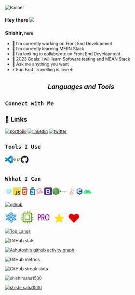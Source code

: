 ![Banner](https://media.giphy.com/media/M9gbBd9nbDrOTu1Mqx/giphy.gif)




### Hey there <img src="https://media.giphy.com/media/hvRJCLFzcasrR4ia7z/giphy.gif" width="25px">
<h3> Shishir, <small>here</small> </h3> 

- 🔭 I’m currently working on Front End Development
- 🌱 I’m currently learning MERN Stack
- 👯 I’m looking to collaborate on Front End Development 
- 🎯 2023 Goals: I will learn Software testing and MEAN Stack
- 💬 Ask me anything you want
- ⚡ Fun Fact: Travelling is love ✈
<h2 align='center'><i>Languages and Tools</i></h2>

 
## `Connect with Me`
## 🔗 Links
[![portfolio](https://img.shields.io/badge/my_portfolio-000?style=for-the-badge&logo=ko-fi&logoColor=white)](https://shishir-portfolio.netlify.app/)
[![linkedin](https://img.shields.io/badge/linkedin-0A66C2?style=for-the-badge&logo=linkedin&logoColor=white)](https://www.linkedin.com/in/shishirsaha1530/)
[![twitter](https://img.shields.io/badge/twitter-1DA1F2?style=for-the-badge&logo=twitter&logoColor=white)](https://twitter.com/shishir1155)
<br />
## `Tools I Use`
 
<img align="left" alt="Visual Studio Code" width="26px" src="https://raw.githubusercontent.com/github/explore/80688e429a7d4ef2fca1e82350fe8e3517d3494d/topics/visual-studio-code/visual-studio-code.png" />
<img align="left" alt="Git" width="26px" src="https://raw.githubusercontent.com/github/explore/80688e429a7d4ef2fca1e82350fe8e3517d3494d/topics/git/git.png" /> 
<img align="left" alt="GitHub" width="26px" src="https://raw.githubusercontent.com/github/explore/78df643247d429f6cc873026c0622819ad797942/topics/github/github.png" />
<br />
<br />

 ## `Whhat I Can` 
 
<img align="left" alt="React" width="26px" src="https://raw.githubusercontent.com/github/explore/80688e429a7d4ef2fca1e82350fe8e3517d3494d/topics/react/react.png" />
<img align="left" alt="React" width="26px" src="https://raw.githubusercontent.com/github/explore/80688e429a7d4ef2fca1e82350fe8e3517d3494d/topics/javascript/javascript.png" />
<img align="left" alt="HTML5" width="26px" src="https://raw.githubusercontent.com/github/explore/80688e429a7d4ef2fca1e82350fe8e3517d3494d/topics/html/html.png" />
<img align="left" alt="CSS3" width="26px" src="https://raw.githubusercontent.com/github/explore/80688e429a7d4ef2fca1e82350fe8e3517d3494d/topics/css/css.png" />
<img align="left" alt="Sass" width="26px" src="https://raw.githubusercontent.com/github/explore/80688e429a7d4ef2fca1e82350fe8e3517d3494d/topics/sass/sass.png" />
<img align="left" alt="Sass" width="26px" src="https://raw.githubusercontent.com/github/explore/80688e429a7d4ef2fca1e82350fe8e3517d3494d/topics/bootstrap/bootstrap.png" />
<img align="left" alt="Node.js" width="26px" src="https://raw.githubusercontent.com/github/explore/80688e429a7d4ef2fca1e82350fe8e3517d3494d/topics/nodejs/nodejs.png" />
<img align="left" alt="MongoDB" width="26px" src="https://raw.githubusercontent.com/github/explore/80688e429a7d4ef2fca1e82350fe8e3517d3494d/topics/mongodb/mongodb.png" />
<img align="left" alt="Sass" width="26px" src="https://raw.githubusercontent.com/github/explore/80688e429a7d4ef2fca1e82350fe8e3517d3494d/topics/java/java.png" />
<img align="left" alt="Sass" width="26px" src="https://raw.githubusercontent.com/github/explore/80688e429a7d4ef2fca1e82350fe8e3517d3494d/topics/c/c.png" />
<img align="left" alt="GitHub" width="26px" src="https://raw.githubusercontent.com/github/explore/78df643247d429f6cc873026c0622819ad797942/topics/android/android.png" />
<br /> 
  
<br />

[<img src='https://cdn.jsdelivr.net/npm/simple-icons@3.0.1/icons/github.svg' alt='github' height='40'>](https://github.com/Shishirsaha1530)  

<a href='https://archiveprogram.github.com/'><img src='https://raw.githubusercontent.com/acervenky/animated-github-badges/master/assets/acbadge.gif' width='40' height='40'></a> <a href='https://docs.github.com/en/developers'><img src='https://raw.githubusercontent.com/acervenky/animated-github-badges/master/assets/devbadge.gif' width='40' height='40'></a> <a href='https://github.com/pricing'><img src='https://raw.githubusercontent.com/acervenky/animated-github-badges/master/assets/pro.gif' width='40' height='40'></a> <a href='https://stars.github.com/'><img src='https://raw.githubusercontent.com/acervenky/animated-github-badges/master/assets/starbadge.gif' width='35' height='35'></a> <a href='https://docs.github.com/en/github/supporting-the-open-source-community-with-github-sponsors'><img src='https://raw.githubusercontent.com/acervenky/animated-github-badges/master/assets/sponsorbadge.gif' width='35' height='35'></a> 

[![Top Langs](https://github-readme-stats.vercel.app/api/top-langs/?username=Shishirsaha1530)](https://github.com/anuraghazra/github-readme-stats)

![GitHub stats](https://github-readme-stats.vercel.app/api?username=Shishirsaha1530&show_icons=true&count_private=true)  

[![Ashutosh's github activity graph](https://github-readme-activity-graph.vercel.app/graph?username=Shishirsaha1530&theme=github-compact)](https://github.com/shishirsaha1530/github-readme-activity-graph)

![GitHub metrics](https://metrics.lecoq.io/Shishirsaha1530)  

![GitHub streak stats](https://github-readme-streak-stats.herokuapp.com/?user=Shishirsaha1530)  



<p align="left"> <img src="https://komarev.com/ghpvc/?username=shishirsaha1530&label=Profile%20views&color=0e75b6&style=flat" alt="shishirsaha1530" /> </p>

<p align="left"> <a href="https://github.com/ryo-ma/github-profile-trophy"><img src="https://github-profile-trophy.vercel.app/?username=shishirsaha1530" alt="shishirsaha1530" /></a> </p>

<p align="left"> <a href="https://twitter.com/" target="blank"><img src="https://img.shields.io/twitter/follow/?logo=twitter&style=for-the-badge" alt="" /></a> </p>




